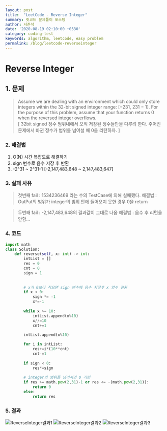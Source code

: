 ```yaml
---
layout: post
title:  "LeetCode - Reverse Integer"
summary: 릿코드 문제풀이 포스팅
author: 서준석
date: '2020-08-19 02:10:00 +0530'
category: coding-test
keywords: algorithm, leetcode, easy problem
permalink: /blog/leetcode-reverseinteger
---
```

# Reverse Integer

## 1. 문제
>Assume we are dealing with an environment which could only store integers within the 32-bit signed integer range: [−231,  231 − 1]. For the purpose of this problem, assume that your function returns 0 when the reversed integer overflows.<br/>[ 32bit signed 정수 범위내에서 오직 저장된 정수들만을 다루려 한다. 주어진 문제에서 바뀐 정수가 범위를 넘어설 때 0을 리턴하자. ]


### 2. 해결법
1. O(N) 시간 복잡도로 해결하기
2. sign 변수로 음수 저장 후 반환
3. -2^31 ~ 2^31-1 [-2,147,483,648 ~ 2,147,483,647]

### 3. 실패 사유
>첫번째 fail : 1534236469 라는 수의 TestCase에 의해 실패했다.
해결법 : OutPut의 범위가 integer의 범위 안에 들어오지 못한 경우 0을 return

>두번째 fail : -2,147,483,648의 결과값이 그대로 나옴
해결법 : 음수 후 리턴을 안함...


### 4. 코드
```python
import math
class Solution:
    def reverse(self, x: int) -> int:
        intList = []
        res = 0
        cnt = 0
        sign = 1
        
                
        # x가 0보다 작으면 sign 변수에 음수 저장후 x 양수 전환
        if x < 0:
            sign *= -1
            x*=-1
            
        while x >= 10:
            intList.append(x%10)
            x//=10
            cnt+=1
            
        intList.append(x%10)

        for i in intList:
            res+=i*(10**cnt)
            cnt-=1
        
        if sign < 0:
            res*=sign
        
        # integer의 범위를 넘어서면 0 리턴
        if res >= math.pow(2,31)-1 or res <= -(math.pow(2,31)):
            return 0
        else:
            return res
```

### 5. 결과
![ReverseInteger결과1](../assets/images/leetcode/reverseinteger_result1.png)
![ReverseInteger결과2](../assets/images/leetcode/reverseinteger_result2.png)
![ReverseInteger결과3](../assets/images/leetcode/reverseinteger_result3.png)
